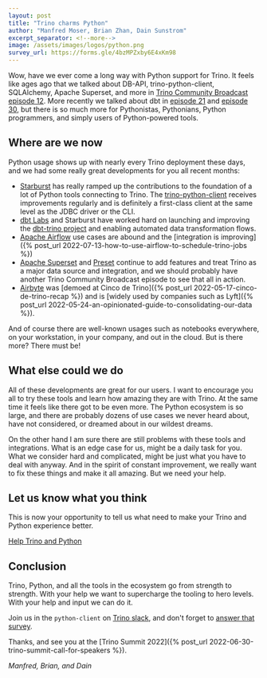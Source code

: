 ```yaml
---
layout: post
title: "Trino charms Python"
author: "Manfred Moser, Brian Zhan, Dain Sunstrom"
excerpt_separator: <!--more-->
image: /assets/images/logos/python.png
survey_url: https://forms.gle/4bzMPZxby6E4xKm98
---
```


Wow, have we ever come a long way with Python support for Trino. It feels like
ages ago that we talked about DB-API, trino-python-client, SQLAlchemy, Apache
Superset, and more in [Trino Community Broadcast episode
12]({{site.url}}/episodes/12.html). More recently we talked about dbt in
[episode 21]({{site.url}}/episodes/21.html) and [episode
30]({{site.url}}/episodes/30.html), but there is so much more for Pythonistas,
Pythonians, Python programmers, and simply users of Python-powered tools.

<!--more-->

## Where are we now

Python usage shows up with nearly every Trino deployment these days, and we had
some really great developments for you all recent months:

* [Starburst](http://www.starburst.io) has really ramped up the contributions to
  the foundation of a lot of Python tools connecting to Trino. The
  [trino-python-client](https://github.com/trinodb/trino-python-client) receives
  improvements regularly and is definitely a first-class client at the same
  level as the JDBC driver or the CLI.
* [dbt Labs](https://www.getdbt.com/) and Starburst have worked hard on
  launching and improving the [dbt-trino
  project](https://github.com/starburstdata/dbt-trino) and enabling automated
  data transformation flows.
* [Apache Airflow](https://airflow.apache.org/) use cases are abound and the
  [integration is improving]({% post_url
  2022-07-13-how-to-use-airflow-to-schedule-trino-jobs %})
* [Apache Superset](https://superset.apache.org/) and
  [Preset](https://preset.io/) continue to add features and treat Trino as a
  major data source and integration, and we should probably have another Trino
  Community Broadcast episode to see that all in action.
* [Airbyte](https://airbyte.com/) was [demoed at Cinco de Trino]({% post_url
  2022-05-17-cinco-de-trino-recap %}) and is [widely used by companies such as
Lyft]({% post_url 2022-05-24-an-opinionated-guide-to-consolidating-our-data %}).

And of course there are well-known usages such as notebooks everywhere, on your
workstation, in your company, and out in the cloud. But is there more? There
must be!

## What else could we do

All of these developments are great for our users. I want to encourage you all
to try these tools and learn how amazing they are with Trino. At the same time
it feels like there got to be even more. The Python ecosystem is so large, and
there are probably dozens of use cases we never heard about, have not
considered, or dreamed about in our wildest dreams.

On the other hand I am sure there are still problems with these tools and
integrations. What is an edge case for us, might be a daily task for you. What
we consider hard and complicated, might be just what you have to deal with
anyway. And in the spirit of constant improvement, we really want to fix these
things and make it all amazing. But we need your help.

## Let us know what you think

This is now your opportunity to tell us what need to make your Trino and Python
experience better.

<div class="card-deck spacer-30">
    <a class="btn btn-pink" href="{{page.survey_url}}" target="_blank">
        Help Trino and Python
    </a>
</div>
<div class="spacer-30"></div>

## Conclusion

Trino, Python, and all the tools in the ecosystem go from strength to strength.
With your help we want to supercharge the tooling to hero levels. With your help
and input we can do it.

Join us in the `python-client` on [Trino slack]({{site.url}}/community.html),
and don't forget to [answer that survey]({{page.survey_url}}).

Thanks, and see you at the [Trino Summit 2022]({% post_url
2022-06-30-trino-summit-call-for-speakers %}).

*Manfred, Brian, and Dain*
